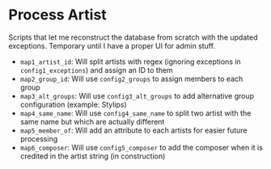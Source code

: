 # Process Artist

Scripts that let me reconstruct the database from scratch with the updated exceptions. Temporary until I have a proper UI for admin stuff.

- `map1_artist_id`: Will split artists with regex (ignoring exceptions in `config1_exceptions`) and assign an ID to them
- `map2_group_id`: Will use `config2_groups` to assign members to each group
- `map3_alt_groups`: Will use `config3_alt_groups` to add alternative group configuration (example: Stylips)
- `map4_same_name`: Will use `config4_same_name` to split two artist with the same name but which are actually different
- `map5_member_of`: Will add an attribute to each artists for easier future processing
- `map6_composer`: Will use `config5_composer` to add the composer when it is credited in the artist string (in construction)
